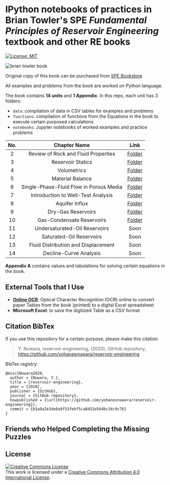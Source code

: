 # IPython notebooks of practices in Brian Towler's SPE *Fundamental Principles of Reservoir Engineering* textbook and other RE books

[![License: MIT](https://img.shields.io/badge/License-MIT-yellow.svg)](https://opensource.org/licenses/MIT)

![brian towler book](https://user-images.githubusercontent.com/51282928/74505368-89a88e80-4f29-11ea-80a6-e563b6237729.jpg)

Original copy of this book can be purchased from [SPE Bookstore](https://store.spe.org/Fundamental-Principles-of-Reservoir-Engineering-P27.aspx)

All examples and problems from the book are worked on Python language.

The book contains **14 units** and **1 Appendix**. In this repo, each unit has 3 folders: 

* `data`: compilation of data in CSV tables for examples and problems
* `functions`: compilation of functions from the Equations in the book to execute certain purposed calculations
* `notebooks`: Jupyter notebooks of worked examples and practice problems

|**No.**|**Chapter Name**|**Link**|
|:--:|:--:|:--:|
|2|Review of Rock and Fluid Properties|[Folder](https://github.com/yohanesnuwara/reservoir-engineering/tree/master/Unit%202%20Review%20of%20Rock%20and%20Fluid%20Properties)|
|3|Reservoir Statics|[Folder](https://github.com/yohanesnuwara/reservoir-engineering/tree/master/Unit%203%20Reservoir%20Statics)|
|4|Volumetrics|[Folder](https://github.com/yohanesnuwara/reservoir-engineering/tree/master/Unit%204%20Volumetrics)|
|5|Material Balance|[Folder](https://github.com/yohanesnuwara/reservoir-engineering/tree/master/Unit%205%20Material%20Balance/notebook)|
|6|Single-Phase-Fluid Flow in Porous Media|[Folder](https://github.com/yohanesnuwara/reservoir-engineering/tree/master/Unit%206%20Single-Phase-Fluid%20Flow%20in%20Porous%20Media)|
|7|Introduction to Well-Test Analysis|[Folder](https://github.com/yohanesnuwara/reservoir-engineering/tree/master/Unit%207%20Introduction%20to%20Well-Test%20Analysis)|
|8|Aquifer Influx|[Folder](https://github.com/yohanesnuwara/reservoir-engineering/tree/master/Unit%208%20Aquifer%20Influx)|
|9|Dry-Gas Reservoirs|[Folder](https://github.com/yohanesnuwara/reservoir-engineering/tree/master/Unit%209%20Dry-Gas%20Reservoirs)|
|10|Gas-Condensate Reservoirs|[Folder](https://github.com/yohanesnuwara/reservoir-engineering/tree/master/Unit%2010%20Gas-Condensate%20Reservoirs/notebook)|
|11|Undersaturated-Oil Reservoirs|Soon|
|12|Saturated-Oil Reservoirs|Soon|
|13|Fluid Distribution and Displacement|Soon|
|14|Decline-Curve Analysis|Soon|

**Appendix A** contains values and tabulations for solving certain equations in the book. 

## External Tools that I Use

* [**Online OCR**](https://www.onlineocr.net/): Optical Character Recognition (OCR) online to convert paper Tables from the book (printed) to a digital Excel spreadsheet 
* **Microsoft Excel**: to save the digitized Table as a CSV format 

## Citation BibTex

If you use this repository for a certain purpose, please make this citation

> Y. Nuwara, reservoir-engineering, (2020), GitHub repository, https://github.com/yohanesnuwara/reservoir-engineering

BibTex registry:

```
@misc{Nuwara2020,
  author = {Nuwara, Y.},
  title = {reservoir-engineering},
  year = {2020},
  publisher = {GitHub},
  journal = {GitHub repository},
  howpublished = {\url{https://github.com/yohanesnuwara/reservoir-engineering}},
  commit = {b1a8a2e3de8a9f53febf5ca8452e564bc34c9c76}
}
```

## Friends who Helped Completing the Missing Puzzles

## License

<a rel="license" href="http://creativecommons.org/licenses/by/4.0/"><img alt="Creative Commons License" style="border-width:0" src="https://licensebuttons.net/l/by-nc-sa/3.0/88x31.png" /></a><br />This work is licensed under a <a rel="license" href="http://creativecommons.org/licenses/by/4.0/">Creative Commons Attribution 4.0 International License</a>.
